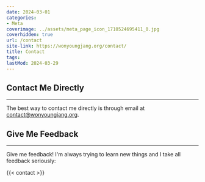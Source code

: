 ```yaml
---
date: 2024-03-01
categories:
- Meta
coverimage: ../assets/meta_page_icon_1710524695411_0.jpg
coverhidden: true
url: /contact
site-link: https://wonyoungjang.org/contact/
title: Contact
tags:
lastMod: 2024-03-29
---
```

## Contact Me Directly

---

The best way to contact me directly is through email at [contact@wonyoungjang.org](mailto:contact@wonyoungjang.org).

## Give Me Feedback
---

Give me feedback! I'm always trying to learn new things and I take all feedback seriously:

{{< contact >}}
